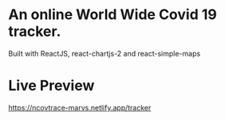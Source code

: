 # An online World Wide Covid 19 tracker. 
Built with ReactJS, react-chartjs-2 and react-simple-maps
# Live Preview
https://ncovtrace-marvs.netlify.app/tracker
